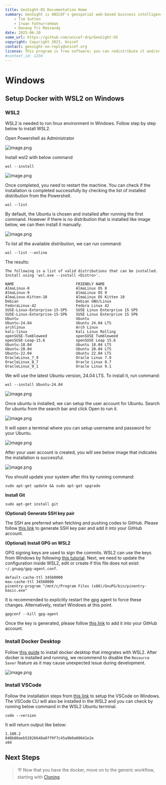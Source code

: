 ```yaml
---
title: GeoSight-OS Documentation Home 
summary: GeoSight is UNICEF's geospatial web-based business intelligence platform.
    - Tim Sutton
    - Irwan Fathurrahman
    - Danang Tri Massandy
date: 2025-06-20
some_url: https://github.com/unicef-drp/GeoSight-OS
copyright: Copyright 2023, Unicef
contact: geosight-no-reply@unicef.org
license: This program is free software; you can redistribute it and/or modify it under the terms of the GNU Affero General Public License as published by the Free Software Foundation; either version 3 of the License, or (at your option) any later version.
#context_id: 1234
---
```


# Windows

## Setup Docker with WSL2 on Windows

### WSL2
WSL2 is needed to run linux environment in Windows. Follow step by step below to install WSL2.

Open Powershell as Administrator

![image.png](./img/wsl-1.png)

Install wsl2 with below command

```
wsl --install
```

![image.png](./img/wsl-2.png)

Once completed, you need to restart the machine. You can check if the installation is completed successfully by checking the list of installed distribution from the Powershell.

```
wsl --list
```

By default, the Ubuntu is chosen and installed after running the first command. However if there is no distribution that is installed like image below, we can then install it manually.

![image.png](./img/wsl-3.png)

To list all the available distribution, we can run command:

```
wsl --list --online
```

The results:

```
The following is a list of valid distributions that can be installed.
Install using 'wsl.exe --install <Distro>'.

NAME                            FRIENDLY NAME
AlmaLinux-8                     AlmaLinux OS 8
AlmaLinux-9                     AlmaLinux OS 9
AlmaLinux-Kitten-10             AlmaLinux OS Kitten 10
Debian                          Debian GNU/Linux
FedoraLinux-42                  Fedora Linux 42
SUSE-Linux-Enterprise-15-SP5    SUSE Linux Enterprise 15 SP5
SUSE-Linux-Enterprise-15-SP6    SUSE Linux Enterprise 15 SP6
Ubuntu                          Ubuntu
Ubuntu-24.04                    Ubuntu 24.04 LTS
archlinux                       Arch Linux
kali-linux                      Kali Linux Rolling
openSUSE-Tumbleweed             openSUSE Tumbleweed
openSUSE-Leap-15.6              openSUSE Leap 15.6
Ubuntu-18.04                    Ubuntu 18.04 LTS
Ubuntu-20.04                    Ubuntu 20.04 LTS
Ubuntu-22.04                    Ubuntu 22.04 LTS
OracleLinux_7_9                 Oracle Linux 7.9
OracleLinux_8_7                 Oracle Linux 8.7
OracleLinux_9_1                 Oracle Linux 9.1
```

We will use the latest Ubuntu version, 24.04 LTS. To install it, run command:

```
wsl --install Ubuntu-24.04
```

![image.png](./img/wsl-4.png)

Once ubuntu is installed, we can setup the user account for Ubuntu. Search for ubuntu from the search bar and click Open to run it.

![image.png](./img/wsl-5.png)

It will open a terminal where you can setup username and password for your Ubuntu.

![image.png](./img/wsl-6.png)

After your user account is created, you will see below image that indicates the installation is successful.

![image.png](./img/wsl-7.png)

You should update your system after this by running command:

```
sudo apt-get update && sudo apt-get upgrade
```

**Install Git**

```
sudo apt-get install git
```

**(Optional) Generate SSH key pair**

The SSH are preferred when fetching and pushing codes to GitHub. Please follow [this link](https://docs.github.com/en/authentication/connecting-to-github-with-ssh/generating-a-new-ssh-key-and-adding-it-to-the-ssh-agent?platform=linux#generating-a-new-ssh-key) to generate SSH key pair and add it into your GitHub account.

**(Optional) Install GPG on WSL2**

GPG signing keys are used to sign the commits. WSL2 can use the keys from Windows by following [this tutorial](https://gist.github.com/matthiasr/473072eeffe449459e3ccd0f5192afc7). Next, we need to update the configuration inside WSL2, edit or create if this file does not exist: `~/.gnupg/gpg-agent.conf`.

```
default-cache-ttl 34560000
max-cache-ttl 34560000
pinentry-program "/mnt/c/Program Files (x86)/GnuPG/bin/pinentry-basic.exe"
```

It is recommended to explicitly restart the gpg agent to force these changes. Alternatively, restart Windows at this point.

```
gpgconf --kill gpg-agent
```

Once the key is generated, please follow [this link](https://docs.github.com/en/authentication/managing-commit-signature-verification/adding-a-gpg-key-to-your-github-account) to add it into your GitHub account.


### Install Docker Desktop

Follow [this guide](https://learn.microsoft.com/en-us/windows/wsl/tutorials/wsl-containers#overview-of-docker-containers) to install docker desktop that integrates with WSL2. After docker is installed and running, we recommend to disable the `Resource Saver` feature as it may cause unexpected issue during development.

![image.png](./img/wsl-8.png)


### Install VSCode

Follow the installation steps from [this link](https://code.visualstudio.com/docs/setup/windows) to setup the VSCode on Windows. The VSCode CLI will also be installed in the WSL2 and you can check by running below command in the WSL2 Ubuntu terminal.

```
code --version
```

It will return output like below:

```
1.100.2
848b80aeb52026648a8ff9f7c45a9b0a80641e2e
x64
```


## Next Steps

> 🪧 Now that you have the docker, move on to the generic workflow, starting with [Cloning](../setup-generic/cloning.md).